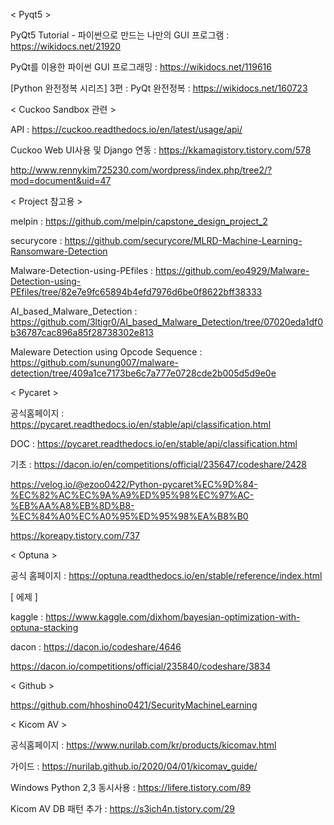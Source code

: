 < Pyqt5 >

PyQt5 Tutorial - 파이썬으로 만드는 나만의 GUI 프로그램 : https://wikidocs.net/21920

PyQt를 이용한 파이썬 GUI 프로그래밍 : https://wikidocs.net/119616

[Python 완전정복 시리즈] 3편 : PyQt 완전정복 : https://wikidocs.net/160723

< Cuckoo Sandbox 관련 >

API : https://cuckoo.readthedocs.io/en/latest/usage/api/

Cuckoo Web UI사용 및 Django 연동 : https://kkamagistory.tistory.com/578

http://www.rennykim725230.com/wordpress/index.php/tree2/?mod=document&uid=47



< Project 참고용 >

melpin : https://github.com/melpin/capstone_design_project_2

securycore : https://github.com/securycore/MLRD-Machine-Learning-Ransomware-Detection

Malware-Detection-using-PEfiles : https://github.com/eo4929/Malware-Detection-using-PEfiles/tree/82e7e9fc65894b4efd7976d6be0f8622bff38333

AI_based_Malware_Detection : https://github.com/3ltigr0/AI_based_Malware_Detection/tree/07020eda1df0b36787cac896a85f28738302e813

Maleware Detection using Opcode Sequence : https://github.com/sunung007/malware-detection/tree/409a1ce7173be6c7a777e0728cde2b005d5d9e0e

< Pycaret >

공식홈페이지 : https://pycaret.readthedocs.io/en/stable/api/classification.html

DOC : https://pycaret.readthedocs.io/en/stable/api/classification.html

기초 : https://dacon.io/en/competitions/official/235647/codeshare/2428

https://velog.io/@ezoo0422/Python-pycaret%EC%9D%84-%EC%82%AC%EC%9A%A9%ED%95%98%EC%97%AC-%EB%AA%A8%EB%8D%B8-%EC%84%A0%EC%A0%95%ED%95%98%EA%B8%B0

https://koreapy.tistory.com/737

< Optuna >

공식 홈페이지 : https://optuna.readthedocs.io/en/stable/reference/index.html

[ 에제 ]

kaggle : https://www.kaggle.com/dixhom/bayesian-optimization-with-optuna-stacking

dacon : https://dacon.io/codeshare/4646

https://dacon.io/competitions/official/235840/codeshare/3834

< Github >

https://github.com/hhoshino0421/SecurityMachineLearning

< Kicom AV >

공식홈페이지 : https://www.nurilab.com/kr/products/kicomav.html

가이드 : https://nurilab.github.io/2020/04/01/kicomav_guide/

Windows Python 2,3 동시사용 : https://lifere.tistory.com/89

Kicom AV DB 패턴 추가 : https://s3ich4n.tistory.com/29
